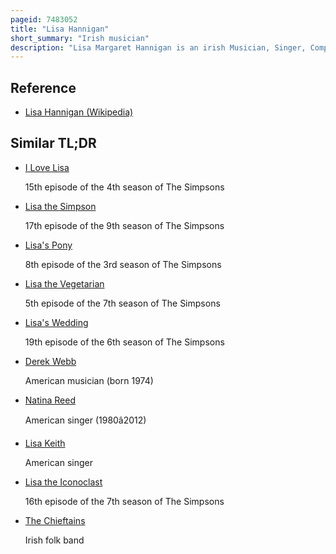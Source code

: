 ```yaml
---
pageid: 7483052
title: "Lisa Hannigan"
short_summary: "Irish musician"
description: "Lisa Margaret Hannigan is an irish Musician, Singer, Composer, and Voice Actress. She started her musical Career as a Member of damien Rice's Band. Since beginning her solo Career in 2007 she has released three Albums: Sea Sew, Passenger, and at Swim. Hannigan's Music has received award Nominations both in Ireland and the United States. Hannigan also received Attention in North America for her Role as Blue Diamond in Steven Universe, an american animated Television Series created by Rebecca Sugar, and its subsequent Franchise."
---
```


## Reference

- [Lisa Hannigan (Wikipedia)](https://en.wikipedia.org/?curid=7483052)

## Similar TL;DR

- [I Love Lisa](/tldr/en/i-love-lisa)

  15th episode of the 4th season of The Simpsons

- [Lisa the Simpson](/tldr/en/lisa-the-simpson)

  17th episode of the 9th season of The Simpsons

- [Lisa's Pony](/tldr/en/lisas-pony)

  8th episode of the 3rd season of The Simpsons

- [Lisa the Vegetarian](/tldr/en/lisa-the-vegetarian)

  5th episode of the 7th season of The Simpsons

- [Lisa's Wedding](/tldr/en/lisas-wedding)

  19th episode of the 6th season of The Simpsons

- [Derek Webb](/tldr/en/derek-webb)

  American musician (born 1974)

- [Natina Reed](/tldr/en/natina-reed)

  American singer (1980â2012)

- [Lisa Keith](/tldr/en/lisa-keith)

  American singer

- [Lisa the Iconoclast](/tldr/en/lisa-the-iconoclast)

  16th episode of the 7th season of The Simpsons

- [The Chieftains](/tldr/en/the-chieftains)

  Irish folk band
